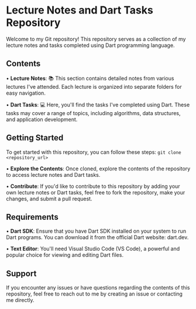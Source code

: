 # Lecture Notes and Dart Tasks Repository

Welcome to my Git repository! This repository serves as a collection of my lecture notes and tasks 
completed using Dart programming language.

## Contents
• **Lecture Notes**: 📚 This section contains detailed notes from various lectures I've attended.
Each lecture is organized into separate folders for easy navigation.

• **Dart Tasks**: 💻 Here, you'll find the tasks I've completed using Dart. These tasks may cover a range of
topics, including algorithms, data structures, and application development.


## Getting Started
To get started with this repository, you can follow these steps:
```git clone <repository_url>```

• **Explore the Contents**: Once cloned, explore the contents of the repository to access lecture notes 
and Dart tasks.

• **Contribute**: If you'd like to contribute to this repository by adding your own lecture notes or Dart
tasks, feel free to fork the repository, make your changes, and submit a pull request.

## Requirements

• **Dart SDK**: Ensure that you have Dart SDK installed on your system to run Dart programs. You can
download it from the official Dart website: dart.dev.

• **Text Editor**: You'll need Visual Studio Code (VS Code), a powerful and popular choice for viewing and editing Dart files.


## Support
If you encounter any issues or have questions regarding the contents of this repository, feel free to reach out to
me by creating an issue or contacting me directly.
